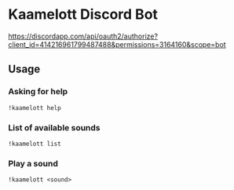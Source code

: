 # Kaamelott Discord Bot

https://discordapp.com/api/oauth2/authorize?client_id=414216961799487488&permissions=3164160&scope=bot

## Usage

### Asking for help

`!kaamelott help`

### List of available sounds

`!kaamelott list`

### Play a sound

`!kaamelott <sound>`
